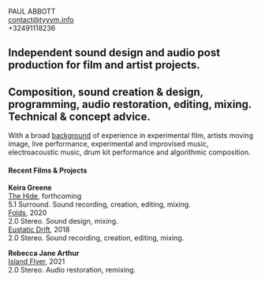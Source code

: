 PAUL ABBOTT  
contact@tyyym.info   
+32491118236  

## Independent sound design and audio post production for film and artist projects.

## Composition, sound creation & design, programming, audio restoration, editing, mixing. Technical & concept advice.

With a broad [background](http://www.paulabbott.net) of experience in experimental film, artists moving image, live performance, experimental and improvised music, electroacoustic music, drum kit performance and algorithmic composition.

#### Recent Films & Projects

__Keira Greene__   
[The Hide](#), forthcoming  
5.1 Surround. Sound recording, creation, editing, mixing.  
[Folds](https://lux.org.uk/work/folds), 2020  
2.0 Stereo. Sound design, mixing.  
[Eustatic Drift](https://lux.org.uk/work/eustatic-drift), 2018  
2.0 Stereo. Sound recording, creation, editing, mixing.  

__Rebecca Jane Arthur__  
[Island Flyer](https://elephy.org/works/island-flyer-a-postcard-from-the-isle-of-wight?profile=rebecca-jane-arthur), 2021  
2.0 Stereo. Audio restoration, remixing.  
